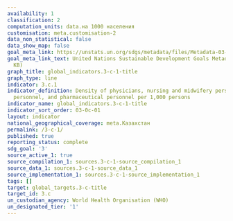 ```yaml
---
availability: 1
classification: 2
computation_units: data.на 1000 населения
customisation: meta.customisation-2
data_non_statistical: false
data_show_map: false
goal_meta_link: https://unstats.un.org/sdgs/metadata/files/Metadata-03-0C-01.pdf
goal_meta_link_text: United Nations Sustainable Development Goals Metadata (PDF 207
  KB)
graph_title: global_indicators.3-c-1-title
graph_type: line
indicator: 3.c.1
indicator_definition: Density of physicians, nursing and midwifery personnel, dentistry
  personnel, and pharmaceutical personnel per 1,000 persons
indicator_name: global_indicators.3-c-1-title
indicator_sort_order: 03-0c-01
layout: indicator
national_geographical_coverage: meta.Казахстан
permalink: /3-c-1/
published: true
reporting_status: complete
sdg_goal: '3'
source_active_1: true
source_compilation_1: sources.3-c-1-source_compilation_1
source_data_1: sources.3-c-1-source_data_1
source_implementation_1: sources.3-c-1-source_implementation_1
tags: []
target: global_targets.3-c-title
target_id: 3.c
un_custodian_agency: World Health Organisation (WHO)
un_designated_tier: '1'
---
```

